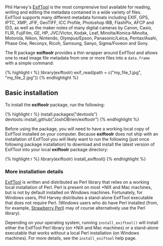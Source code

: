 

Phil Harvey's [ExifTool][exiftool-home] is the most comprensive tool
available for reading, writing and editing the metadata contained in a
wide variety of files. ExifTool supports many different metadata
formats including EXIF, GPS, IPTC, XMP, JFIF, GeoTIFF, ICC Profile,
Photoshop IRB, FlashPix, AFCP and ID3, as well as the maker notes of
many digital cameras by Canon, Casio, FLIR, FujiFilm, GE, HP,
JVC/Victor, Kodak, Leaf, Minolta/Konica-Minolta, Motorola, Nikon,
Nintendo, Olympus/Epson, Panasonic/Leica, Pentax/Asahi, Phase One,
Reconyx, Ricoh, Samsung, Sanyo, Sigma/Foveon and Sony.

The R package **exiftoolr** provides a thin wrapper around ExifTool
and allows one to read image file metadata from one or more files into
a `data.frame` with a simple command:


{% highlight r %}
library(exiftoolr)
exif_read(path = c("my_file_1.jpg", "my_file_2.jpg"))
{% endhighlight %}

## Basic installation

To install the **exiftoolr** package, run the following:


{% highlight r %}
install.packages("devtools")
devtools::install_github("JoshOBrien/exiftoolr")
{% endhighlight %}

Before using the package, you will need to have a working local copy
of ExifTool installed on your computer.  Because **exiftoolr** does
not ship with an installation of ExifTool you will likely want to run
the following (just once following package installation) to download
and install the latest version of ExifTool into your local
**exiftoolr** package directory:


{% highlight r %}
library(exiftoolr)
install_exiftool()
{% endhighlight %}


### More installation details


[ExifTool][exiftool-home] is written and distributed as Perl library
that relies on a working local installation of Perl. Perl is present
on most *NIX and Mac machines, but is not by default installed on
Windows machines. Fortunately, for Windows users, Phil Harvey
distributes a stand-alone ExifTool executable that does not require
Perl. (Windows users who do have Perl installed (from, for example,
[Strawberry Perl][Strawberry]) may of course alternatively use the
Perl library).

Depending on your operating system, running `install_exiftool()` will
install either the ExifTool Perl library (on *NIX and Mac machines) or
a stand-alone executable that works without a local Perl installation
(on Windows machines). For more details, see the `install_exiftool`
help page.





[exiftool-home]: http://www.sno.phy.queensu.ca/%7Ephil/exiftool/
[Strawberry]: http://www.strawberryperl.com/
